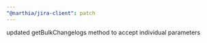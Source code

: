```yaml
---
"@narthia/jira-client": patch
---
```


updated getBulkChangelogs method to accept individual parameters
